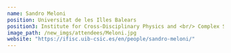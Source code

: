 ```yaml
---
name: Sandro Meloni
position: Universitat de les Illes Balears
position3: Institute for Cross-Disciplinary Physics and <br/> Complex Systems
image_path: /new_imgs/attendees/Meloni.jpg
website: "https://ifisc.uib-csic.es/en/people/sandro-meloni/"
---
```

